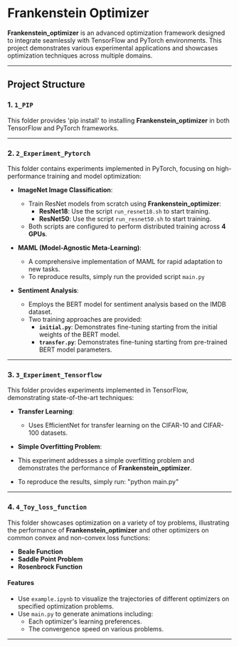 # Frankenstein Optimizer

**Frankenstein_optimizer** is an advanced optimization framework designed to integrate seamlessly with TensorFlow and PyTorch environments. This project demonstrates various experimental applications and showcases optimization techniques across multiple domains.

---

## Project Structure

### 1. `1_PIP`
This folder provides 'pip install' to installing **Frankenstein_optimizer** in both TensorFlow and PyTorch frameworks.

---

### 2. `2_Experiment_Pytorch`
This folder contains experiments implemented in PyTorch, focusing on high-performance training and model optimization:

- **ImageNet Image Classification**:
  - Train ResNet models from scratch using **Frankenstein_optimizer**:
    - **ResNet18**: Use the script `run_resnet18.sh` to start training.
    - **ResNet50**: Use the script `run_resnet50.sh` to start training.
  - Both scripts are configured to perform distributed training across **4 GPUs**.
  
- **MAML (Model-Agnostic Meta-Learning)**:
  - A comprehensive implementation of MAML for rapid adaptation to new tasks.
  - To reproduce results, simply run the provided script `main.py`
  
- **Sentiment Analysis**:
  - Employs the BERT model for sentiment analysis based on the IMDB dataset.
  - Two training approaches are provided:
    - **`initial.py`**: Demonstrates fine-tuning starting from the initial weights of the BERT model.
    - **`transfer.py`**: Demonstrates fine-tuning starting from pre-trained BERT model parameters.
---

### 3. `3_Experiment_Tensorflow`
This folder provides experiments implemented in TensorFlow, demonstrating state-of-the-art techniques:

- **Transfer Learning**:
  - Uses EfficientNet for transfer learning on the CIFAR-10 and CIFAR-100 datasets.

- **Simple Overfitting Problem**:
- This experiment addresses a simple overfitting problem and demonstrates the performance of **Frankenstein_optimizer**.
- To reproduce the results, simply run: "python main.py"

---

### 4. `4_Toy_loss_function`
This folder showcases optimization on a variety of toy problems, illustrating the performance of **Frankenstein_optimizer** and other optimizers on common convex and non-convex loss functions:

- **Beale Function**
- **Saddle Point Problem**
- **Rosenbrock Function**

#### Features
- Use `example.ipynb` to visualize the trajectories of different optimizers on specified optimization problems.
- Use `main.py` to generate animations including:
  - Each optimizer's learning preferences.
  - The convergence speed on various problems.

---
